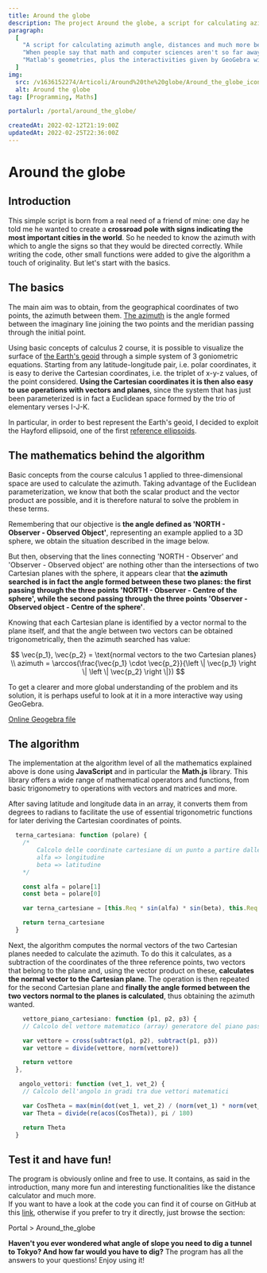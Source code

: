 ```yaml
---
title: Around the globe
description: The project Around the globe, a script for calculating azimuth angle, distances and much more between two points on the earth's surface. Why has born, his functionalities and the maths that works behind scenes explained in details.
paragraph:
  [
    "A script for calculating azimuth angle, distances and much more between two points on the earth's surface.<br>",
    "When people say that math and computer sciences aren't so far away each other...",
    "Matlab's geometries, plus the interactivities given by GeoGebra will help you to easily understand the alghoritms and the mathematics used.",
  ]
img:
  src: /v1636152274/Articoli/Around%20the%20globe/Around_the_globe_icon.jpg
  alt: Around the globe
tag: [Programming, Maths]

portalurl: /portal/around_the_globe/

createdAt: 2022-02-12T21:19:00Z
updatedAt: 2022-02-25T22:36:00Z
---
```


# Around the globe

<CMedia :s="img.src" :a="img.src"></CMedia>

## Introduction

This simple script is born from a real need of a friend of mine: one day he told me he wanted to create a **crossroad pole with signs indicating the most important cities in the world**. So he needed to know the azimuth with which to angle the signs so that they would be directed correctly. While writing the code, other small functions were added to give the algorithm a touch of originality. But let's start with the basics.

## The basics

The main aim was to obtain, from the geographical coordinates of two points, the azimuth between them. [The azimuth](https://en.wikipedia.org/wiki/Azimuth) is the angle formed between the imaginary line joining the two points and the meridian passing through the initial point.

<CMedia s="/v1635210809/Articoli/Around%20the%20globe/Azimut.jpg" c="Example of azimuth between two people"></CMedia>

Using basic concepts of calculus 2 course, it is possible to visualize the surface of [the Earth's geoid](https://en.wikipedia.org/wiki/Geoid) through a simple system of 3 goniometric equations. Starting from any latitude-longitude pair, i.e. polar coordinates, it is easy to derive the Cartesian coordinates, i.e. the triplet of x-y-z values, of the point considered. **Using the Cartesian coordinates it is then also easy to use operations with vectors and planes**, since the system that has just been parameterized is in fact a Euclidean space formed by the trio of elementary verses I-J-K.

In particular, in order to best represent the Earth's geoid, I decided to exploit the Hayford ellipsoid, one of the first [reference ellipsoids](https://en.wikipedia.org/wiki/Reference_ellipsoid).

<CMedia s="/v1635210809/Articoli/Around%20the%20globe/Ellissoide_Matlab.png" c="The Hayford ellipsoid represented in Matlab"></CMedia>

## The mathematics behind the algorithm

Basic concepts from the course calculus 1 applied to three-dimensional space are used to calculate the azimuth. Taking advantage of the Euclidean parameterization, we know that both the scalar product and the vector product are possible, and it is therefore natural to solve the problem in these terms.

Remembering that our objective is **the angle defined as 'NORTH - Observer - Observed Object'**, representing an example applied to a 3D sphere, we obtain the situation described in the image below.

<CMedia s="/v1635210809/Articoli/Around%20the%20globe/Azimut_matlab.png" a="Azimut_matlab"></CMedia>

But then, observing that the lines connecting 'NORTH - Observer' and 'Observer - Observed object' are nothing other than the intersections of two Cartesian planes with the sphere, it appears clear that **the azimuth searched is in fact the angle formed between these two planes: the first passing through the three points 'NORTH - Observer - Centre of the sphere', while the second passing through the three points 'Observer - Observed object - Centre of the sphere'**.

Knowing that each Cartesian plane is identified by a vector normal to the plane itself, and that the angle between two vectors can be obtained trigonometrically, then the azimuth searched has value:

$$
\vec{p_1}, \vec{p_2} = \text{normal vectors to the two Cartesian planes}
\\
azimuth = \arccos(\frac{\vec{p_1} \cdot \vec{p_2}}{\left \| \vec{p_1} \right \| \left \| \vec{p_2} \right \|})
$$

<!-- <CMedia s="/v1635210809/Articoli/Around%20the%20globe/Formula_finale_azimut.png" c="p1, p2 are the normal vectors to the two Cartesian planes"></CMedia> -->

To get a clearer and more global understanding of the problem and its solution, it is perhaps useful to look at it in a more interactive way using GeoGebra.

<CMedia type="iframe" s="https://www.geogebra.org/3d/snm5rqfd?embed" a="GeoGebra file"></CMedia>

<a href="https://www.geogebra.org/3d/snm5rqfd" class="button" rel="nofollow noopener noreferrer" target="_blank">Online Geogebra file</a>

## The algorithm

The implementation at the algorithm level of all the mathematics explained above is done using **JavaScript** and in particular the **Math.js** library. This library offers a wide range of mathematical operators and functions, from basic trigonometry to operations with vectors and matrices and more.

After saving latitude and longitude data in an array, it converts them from degrees to radians to facilitate the use of essential trigonometric functions for later deriving the Cartesian coordinates of points.

```javascript
  terna_cartesiana: function (polare) {
    /*
        Calcolo delle coordinate cartesiane di un punto a partire dalle due sue coordinate polari
        alfa => longitudine
        beta => latitudine
    */

    const alfa = polare[1]
    const beta = polare[0]

    var terna_cartesiane = [this.Req * sin(alfa) * sin(beta), this.Req * cos(alfa) * sin(beta), this.Rpo * cos(beta)]

    return terna_cartesiane
  }
```

<!-- <CMedia s="/v1635210809/Articoli/Around%20the%20globe/Algoritmo_coordinate_cartesiane.png" c="The algorithm for the changing of parameterization"></CMedia> -->

Next, the algorithm computes the normal vectors of the two Cartesian planes needed to calculate the azimuth. To do this it calculates, as a subtraction of the coordinates of the three reference points, two vectors that belong to the plane and, using the vector product on these, **calculates the normal vector to the Cartesian plane**. The operation is then repeated for the second Cartesian plane and **finally the angle formed between the two vectors normal to the planes is calculated**, thus obtaining the azimuth wanted.

```javascript
    vettore_piano_cartesiano: function (p1, p2, p3) {
    // Calcolo del vettore matematico (array) generatore del piano passante per i 3 punti di partenza

    var vettore = cross(subtract(p1, p2), subtract(p1, p3))
    var vettore = divide(vettore, norm(vettore))

    return vettore
  },

   angolo_vettori: function (vet_1, vet_2) {
    // Calcolo dell'angolo in gradi tra due vettori matematici

    var CosTheta = max(min(dot(vet_1, vet_2) / (norm(vet_1) * norm(vet_2)), 1), -1)
    var Theta = divide(re(acos(CosTheta)), pi / 180)

    return Theta
  }
```

<!-- <CMedia s="/v1635210809/Articoli/Around%20the%20globe/Algoritmo_vettore_piano.png" c="Vector normal to the plane - Calculation of the angle between vectors"></CMedia> -->

## Test it and have fun!

The program is obviously online and free to use. It contains, as said in the introduction, many more fun and interesting functionalities like the distance calculator and much more.<br> If you want to have a look at the code you can find it of course on GitHub at this [link](https://gist.github.com/Bocchio01/78001e29f59d98b7b22bfadb905f7175), otherwise if you prefer to try it directly, just browse the section:

<nuxt-link :to="portalurl" class="button">Portal > Around_the_globe</nuxt-link>

**Haven't you ever wondered what angle of slope you need to dig a tunnel to Tokyo? And how far would you have to dig?** The program has all the answers to your questions! Enjoy using it!
